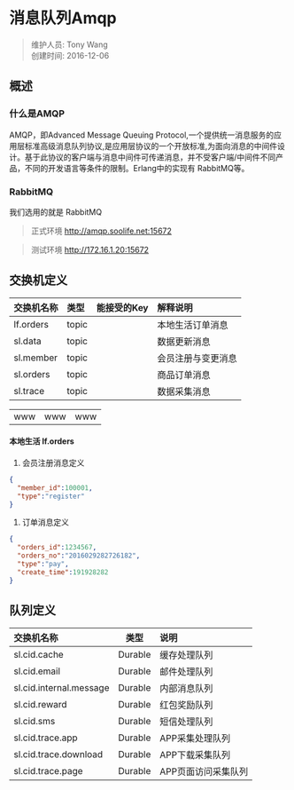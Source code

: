 # 消息队列Amqp
> 维护人员: Tony Wang    
> 创建时间: 2016-12-06

## 概述
### 什么是AMQP
AMQP，即Advanced Message Queuing Protocol,一个提供统一消息服务的应用层标准高级消息队列协议,是应用层协议的一个开放标准,为面向消息的中间件设计。基于此协议的客户端与消息中间件可传递消息，并不受客户端/中间件不同产品，不同的开发语言等条件的限制。Erlang中的实现有 RabbitMQ等。

### RabbitMQ

我们选用的就是 RabbitMQ

>正式环境
http://amqp.soolife.net:15672

>测试环境
http://172.16.1.20:15672

## 交换机定义
| 交换机名称     | 类型     | 能接受的Key     | 解释说明     |
| :------------- | :------------- |:------------- |:------------- |
| lf.orders      | topic     |       | 本地生活订单消息       |
| sl.data      | topic     |         | 数据更新消息       |
| sl.member      | topic     |       | 会员注册与变更消息       |
| sl.orders      | topic     |       | 商品订单消息       |
| sl.trace      | topic     |       | 数据采集消息       |

<table >
  <tr>
    <td>www</td>
    <td>www</td>
    <td>www</td>
  </tr>
</table>

#### 本地生活 lf.orders
1. 会员注册消息定义
```json
{
  "member_id":100001,
  "type":"register"
}
```

1. 订单消息定义
```json
{
  "orders_id":1234567,
  "orders_no":"2016029282726182",
  "type":"pay",
  "create_time":191928282
}
```


## 队列定义
| 交换机名称     | 类型         | 说明     |
| :------------- | :-------------: |:------------- |
| sl.cid.cache      | Durable     | 缓存处理队列      |
| sl.cid.email      | Durable     | 邮件处理队列      |
| sl.cid.internal.message      | Durable     | 内部消息队列       |
| sl.cid.reward      | Durable     | 红包奖励队列      |
| sl.cid.sms      | Durable     | 短信处理队列      |
| sl.cid.trace.app      | Durable     | APP采集处理队列      |
| sl.cid.trace.download      | Durable     | APP下载采集队列      |
| sl.cid.trace.page      | Durable     | APP页面访问采集队列      |
